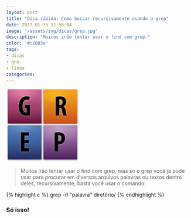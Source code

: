 ```yaml
---
layout: post
title: "Dica rápida: Como buscar recursivamente usando o grep"
date: 2017-01-15 11:58:04
image: '/assets/img/dicas/grep.jpg'
description: "Muitos irão tentar usar o find com grep."
color: '#c2003a'
tags:
- dicas
- gnu
- linux
categories:
---
```


![Grep](/assets/img/dicas/grep.jpg)

>Muitos irão tentar usar o find com grep, mas só o grep você já pode usar para procurar em diversos arquivos palavras ou textos dentro deles, recursivamente, basta você usar o comando:

{% highlight c %}
grep -rl "palavra" diretório/
{% endhighlight %}

### Só isso!

<script async src="https://pagead2.googlesyndication.com/pagead/js/adsbygoogle.js"></script>

<!-- Informat -->
<ins class="adsbygoogle"
 style="display:block"
 data-ad-client="ca-pub-2838251107855362"
 data-ad-slot="2327980059"
 data-ad-format="auto"
 data-full-width-responsive="true"></ins>

<script>
(adsbygoogle = window.adsbygoogle || []).push({});
</script>



